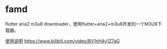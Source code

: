 # famd
flutter aria2 m3u8 downloader，使用flutter+aria2+m3u8开发的一个M3U8下载器。

[使用说明](https://www.bilibili.com/video/BV1nH4y1Z7aG)
https://www.bilibili.com/video/BV1nH4y1Z7aG
